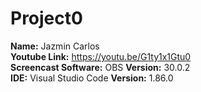 # Project0
**Name:** Jazmin Carlos 
<br> **Youtube Link:** https://youtu.be/G1ty1x1Gtu0
<br> **Screencast Software:** OBS **Version:** 30.0.2
<br> **IDE:** Visual Studio Code **Version:** 1.86.0
